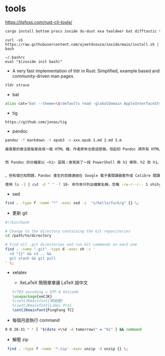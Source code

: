 # tools

https://itsfoss.com/rust-cli-tools/

```sh
cargo install bottom procs zoxide du-dust exa tealdeer bat difftastic tokei hyperfine fd-find sshx --locked
```

```
curl -sS https://raw.githubusercontent.com/ajeetdsouza/zoxide/main/install.sh | bash

~/.bashrc
eval "$(zoxide init bash)"
```

- A very fast implementation of tldr in Rust: Simplified, example based and community-driven man pages.
```sh
tldr strace
```

- bat
```sh
alias cat="bat --theme=\$(defaults read -globalDomain AppleInterfaceStyle &> /dev/null && echo default || echo GitHub)"
```

- tig
```sh
https://github.com/jonas/tig
```

- pandoc 

```sh
pandoc -f markdown -t epub3 -o xxx.epub 1.md 2.md 3.m

最直覺的做法是每章自成一個 HTML 檔，作者原來也是這麼做。但起初 Pandoc 將所有 HTML 併成一個 ch001.xhtml (解壓 ePub 觀察到的)，研究發現是因為作者把章標題放在 <h2>，<h1> 放書名，


而 Pandoc 的分檔是以 <h1> 區隔；故我寫了一段 PowerShell 將 h1 移除，h2 改 h1。h3 改 h2，h4 改 h3，修改後 ePub 也修正為一章一個 .html


。但有個已知問題，Pandoc 產生的目錄連結在 Google 電子書閱讀器套件或 Calibre 閱讀時功能正常，點各層章節都能跳到對映位置，但在我的 Kobo Forma 閱讀器上只能跳到章 (.html 層)，無法跳到節 (.html#section-id)。
```

```sh
使用 ls -1 | cut -d " " -f 10- 命令來只列出檔案名稱，忽略 -rw-r--r-- 1 shihyu shihyu 8973 3月 13 20:06 這部分的檔案權限、所有者等詳細資訊，只顯示檔案名稱。 cut -d " " -f 10- 則是使用分割符號 " " （空格）分割每一行，選取第 10 個欄位到最後一個欄位，也就是檔案名稱。
```

- sed

```sh
find . -type f -name "*" -exec sed -i  "s/hello/fuck/g" {} \;
```

- 更新 git

```bash
#!/bin/bash

# Change to the directory containing the Git repositories
cd /path/to/directory

# Find all .git directories and run Git commands on each one
find . -name ".git" -type d -exec sh -c '
  cd "{}" && cd .. && 
  git stash && git pull
' \;
```

- xelatex

  - XeLaTeX 簡簡單單讓 LaTeX 說中文

  ```latex
  %!TEX encoding = UTF-8 Unicode
  \usepackage{xeCJK}
  %\setCJKmainfont{標楷體}
  %\setCJKmainfont{LiHei Pro}
  \setCJKmainfont{PingFang TC}
  ```
  

- 每個月底執行 command

```sh
0 0 28-31 * * [ "$(date +\%d -d tomorrow)" = "01" ] && command
```


- 解壓 zip

```sh
 find . -type f -name '*.zip' -exec unzip -d unzip {} \;
 ```
